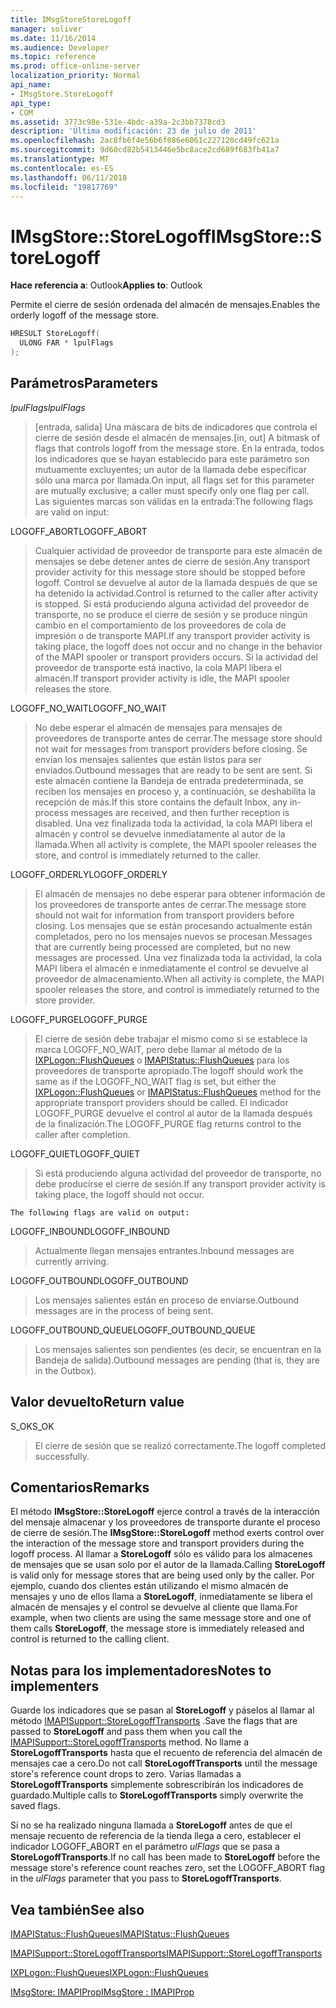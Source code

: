```yaml
---
title: IMsgStoreStoreLogoff
manager: soliver
ms.date: 11/16/2014
ms.audience: Developer
ms.topic: reference
ms.prod: office-online-server
localization_priority: Normal
api_name:
- IMsgStore.StoreLogoff
api_type:
- COM
ms.assetid: 3773c98e-531e-4bdc-a39a-2c3bb7378cd3
description: 'Última modificación: 23 de julio de 2011'
ms.openlocfilehash: 2ac8fb6f4e56b6f086e6061c227120cd49fc621a
ms.sourcegitcommit: 9d60cd82b5413446e5bc8ace2cd689f683fb41a7
ms.translationtype: MT
ms.contentlocale: es-ES
ms.lasthandoff: 06/11/2018
ms.locfileid: "19817769"
---
```

# <a name="imsgstorestorelogoff"></a><span data-ttu-id="52b8f-103">IMsgStore::StoreLogoff</span><span class="sxs-lookup"><span data-stu-id="52b8f-103">IMsgStore::StoreLogoff</span></span>

  
  
<span data-ttu-id="52b8f-104">**Hace referencia a**: Outlook</span><span class="sxs-lookup"><span data-stu-id="52b8f-104">**Applies to**: Outlook</span></span> 
  
<span data-ttu-id="52b8f-105">Permite el cierre de sesión ordenada del almacén de mensajes.</span><span class="sxs-lookup"><span data-stu-id="52b8f-105">Enables the orderly logoff of the message store.</span></span>
  
```cpp
HRESULT StoreLogoff(
  ULONG FAR * lpulFlags
);
```

## <a name="parameters"></a><span data-ttu-id="52b8f-106">Parámetros</span><span class="sxs-lookup"><span data-stu-id="52b8f-106">Parameters</span></span>

 <span data-ttu-id="52b8f-107">_lpulFlags_</span><span class="sxs-lookup"><span data-stu-id="52b8f-107">_lpulFlags_</span></span>
  
> <span data-ttu-id="52b8f-108">[entrada, salida] Una máscara de bits de indicadores que controla el cierre de sesión desde el almacén de mensajes.</span><span class="sxs-lookup"><span data-stu-id="52b8f-108">[in, out] A bitmask of flags that controls logoff from the message store.</span></span> <span data-ttu-id="52b8f-109">En la entrada, todos los indicadores que se hayan establecido para este parámetro son mutuamente excluyentes; un autor de la llamada debe especificar sólo una marca por llamada.</span><span class="sxs-lookup"><span data-stu-id="52b8f-109">On input, all flags set for this parameter are mutually exclusive; a caller must specify only one flag per call.</span></span> <span data-ttu-id="52b8f-110">Las siguientes marcas son válidas en la entrada:</span><span class="sxs-lookup"><span data-stu-id="52b8f-110">The following flags are valid on input:</span></span>
    
<span data-ttu-id="52b8f-111">LOGOFF_ABORT</span><span class="sxs-lookup"><span data-stu-id="52b8f-111">LOGOFF_ABORT</span></span> 
  
> <span data-ttu-id="52b8f-112">Cualquier actividad de proveedor de transporte para este almacén de mensajes se debe detener antes de cierre de sesión.</span><span class="sxs-lookup"><span data-stu-id="52b8f-112">Any transport provider activity for this message store should be stopped before logoff.</span></span> <span data-ttu-id="52b8f-113">Control se devuelve al autor de la llamada después de que se ha detenido la actividad.</span><span class="sxs-lookup"><span data-stu-id="52b8f-113">Control is returned to the caller after activity is stopped.</span></span> <span data-ttu-id="52b8f-114">Si está produciendo alguna actividad del proveedor de transporte, no se produce el cierre de sesión y se produce ningún cambio en el comportamiento de los proveedores de cola de impresión o de transporte MAPI.</span><span class="sxs-lookup"><span data-stu-id="52b8f-114">If any transport provider activity is taking place, the logoff does not occur and no change in the behavior of the MAPI spooler or transport providers occurs.</span></span> <span data-ttu-id="52b8f-115">Si la actividad del proveedor de transporte está inactivo, la cola MAPI libera el almacén.</span><span class="sxs-lookup"><span data-stu-id="52b8f-115">If transport provider activity is idle, the MAPI spooler releases the store.</span></span> 
    
<span data-ttu-id="52b8f-116">LOGOFF_NO_WAIT</span><span class="sxs-lookup"><span data-stu-id="52b8f-116">LOGOFF_NO_WAIT</span></span> 
  
> <span data-ttu-id="52b8f-117">No debe esperar el almacén de mensajes para mensajes de proveedores de transporte antes de cerrar.</span><span class="sxs-lookup"><span data-stu-id="52b8f-117">The message store should not wait for messages from transport providers before closing.</span></span> <span data-ttu-id="52b8f-118">Se envían los mensajes salientes que están listos para ser enviados.</span><span class="sxs-lookup"><span data-stu-id="52b8f-118">Outbound messages that are ready to be sent are sent.</span></span> <span data-ttu-id="52b8f-119">Si este almacén contiene la Bandeja de entrada predeterminada, se reciben los mensajes en proceso y, a continuación, se deshabilita la recepción de más.</span><span class="sxs-lookup"><span data-stu-id="52b8f-119">If this store contains the default Inbox, any in-process messages are received, and then further reception is disabled.</span></span> <span data-ttu-id="52b8f-120">Una vez finalizada toda la actividad, la cola MAPI libera el almacén y control se devuelve inmediatamente al autor de la llamada.</span><span class="sxs-lookup"><span data-stu-id="52b8f-120">When all activity is complete, the MAPI spooler releases the store, and control is immediately returned to the caller.</span></span> 
    
<span data-ttu-id="52b8f-121">LOGOFF_ORDERLY</span><span class="sxs-lookup"><span data-stu-id="52b8f-121">LOGOFF_ORDERLY</span></span> 
  
> <span data-ttu-id="52b8f-122">El almacén de mensajes no debe esperar para obtener información de los proveedores de transporte antes de cerrar.</span><span class="sxs-lookup"><span data-stu-id="52b8f-122">The message store should not wait for information from transport providers before closing.</span></span> <span data-ttu-id="52b8f-123">Los mensajes que se están procesando actualmente están completados, pero no los mensajes nuevos se procesan.</span><span class="sxs-lookup"><span data-stu-id="52b8f-123">Messages that are currently being processed are completed, but no new messages are processed.</span></span> <span data-ttu-id="52b8f-124">Una vez finalizada toda la actividad, la cola MAPI libera el almacén e inmediatamente el control se devuelve al proveedor de almacenamiento.</span><span class="sxs-lookup"><span data-stu-id="52b8f-124">When all activity is complete, the MAPI spooler releases the store, and control is immediately returned to the store provider.</span></span> 
    
<span data-ttu-id="52b8f-125">LOGOFF_PURGE</span><span class="sxs-lookup"><span data-stu-id="52b8f-125">LOGOFF_PURGE</span></span> 
  
> <span data-ttu-id="52b8f-126">El cierre de sesión debe trabajar el mismo como si se establece la marca LOGOFF_NO_WAIT, pero debe llamar al método de la [IXPLogon::FlushQueues](ixplogon-flushqueues.md) o [IMAPIStatus::FlushQueues](imapistatus-flushqueues.md) para los proveedores de transporte apropiado.</span><span class="sxs-lookup"><span data-stu-id="52b8f-126">The logoff should work the same as if the LOGOFF_NO_WAIT flag is set, but either the [IXPLogon::FlushQueues](ixplogon-flushqueues.md) or [IMAPIStatus::FlushQueues](imapistatus-flushqueues.md) method for the appropriate transport providers should be called.</span></span> <span data-ttu-id="52b8f-127">El indicador LOGOFF_PURGE devuelve el control al autor de la llamada después de la finalización.</span><span class="sxs-lookup"><span data-stu-id="52b8f-127">The LOGOFF_PURGE flag returns control to the caller after completion.</span></span> 
    
<span data-ttu-id="52b8f-128">LOGOFF_QUIET</span><span class="sxs-lookup"><span data-stu-id="52b8f-128">LOGOFF_QUIET</span></span> 
  
> <span data-ttu-id="52b8f-129">Si está produciendo alguna actividad del proveedor de transporte, no debe producirse el cierre de sesión.</span><span class="sxs-lookup"><span data-stu-id="52b8f-129">If any transport provider activity is taking place, the logoff should not occur.</span></span>
    
    The following flags are valid on output:
    
<span data-ttu-id="52b8f-130">LOGOFF_INBOUND</span><span class="sxs-lookup"><span data-stu-id="52b8f-130">LOGOFF_INBOUND</span></span> 
  
> <span data-ttu-id="52b8f-131">Actualmente llegan mensajes entrantes.</span><span class="sxs-lookup"><span data-stu-id="52b8f-131">Inbound messages are currently arriving.</span></span>
    
<span data-ttu-id="52b8f-132">LOGOFF_OUTBOUND</span><span class="sxs-lookup"><span data-stu-id="52b8f-132">LOGOFF_OUTBOUND</span></span> 
  
> <span data-ttu-id="52b8f-133">Los mensajes salientes están en proceso de enviarse.</span><span class="sxs-lookup"><span data-stu-id="52b8f-133">Outbound messages are in the process of being sent.</span></span>
    
<span data-ttu-id="52b8f-134">LOGOFF_OUTBOUND_QUEUE</span><span class="sxs-lookup"><span data-stu-id="52b8f-134">LOGOFF_OUTBOUND_QUEUE</span></span> 
  
> <span data-ttu-id="52b8f-135">Los mensajes salientes son pendientes (es decir, se encuentran en la Bandeja de salida).</span><span class="sxs-lookup"><span data-stu-id="52b8f-135">Outbound messages are pending (that is, they are in the Outbox).</span></span>
    
## <a name="return-value"></a><span data-ttu-id="52b8f-136">Valor devuelto</span><span class="sxs-lookup"><span data-stu-id="52b8f-136">Return value</span></span>

<span data-ttu-id="52b8f-137">S_OK</span><span class="sxs-lookup"><span data-stu-id="52b8f-137">S_OK</span></span> 
  
> <span data-ttu-id="52b8f-138">El cierre de sesión que se realizó correctamente.</span><span class="sxs-lookup"><span data-stu-id="52b8f-138">The logoff completed successfully.</span></span>
    
## <a name="remarks"></a><span data-ttu-id="52b8f-139">Comentarios</span><span class="sxs-lookup"><span data-stu-id="52b8f-139">Remarks</span></span>

<span data-ttu-id="52b8f-140">El método **IMsgStore::StoreLogoff** ejerce control a través de la interacción del mensaje almacenar y los proveedores de transporte durante el proceso de cierre de sesión.</span><span class="sxs-lookup"><span data-stu-id="52b8f-140">The **IMsgStore::StoreLogoff** method exerts control over the interaction of the message store and transport providers during the logoff process.</span></span> <span data-ttu-id="52b8f-141">Al llamar a **StoreLogoff** sólo es válido para los almacenes de mensajes que se usan solo por el autor de la llamada.</span><span class="sxs-lookup"><span data-stu-id="52b8f-141">Calling **StoreLogoff** is valid only for message stores that are being used only by the caller.</span></span> <span data-ttu-id="52b8f-142">Por ejemplo, cuando dos clientes están utilizando el mismo almacén de mensajes y uno de ellos llama a **StoreLogoff**, inmediatamente se libera el almacén de mensajes y el control se devuelve al cliente que llama.</span><span class="sxs-lookup"><span data-stu-id="52b8f-142">For example, when two clients are using the same message store and one of them calls **StoreLogoff**, the message store is immediately released and control is returned to the calling client.</span></span>
  
## <a name="notes-to-implementers"></a><span data-ttu-id="52b8f-143">Notas para los implementadores</span><span class="sxs-lookup"><span data-stu-id="52b8f-143">Notes to implementers</span></span>

<span data-ttu-id="52b8f-144">Guarde los indicadores que se pasan al **StoreLogoff** y páselos al llamar al método [IMAPISupport::StoreLogoffTransports](imapisupport-storelogofftransports.md) .</span><span class="sxs-lookup"><span data-stu-id="52b8f-144">Save the flags that are passed to **StoreLogoff** and pass them when you call the [IMAPISupport::StoreLogoffTransports](imapisupport-storelogofftransports.md) method.</span></span> <span data-ttu-id="52b8f-145">No llame a **StoreLogoffTransports** hasta que el recuento de referencia del almacén de mensajes cae a cero.</span><span class="sxs-lookup"><span data-stu-id="52b8f-145">Do not call **StoreLogoffTransports** until the message store's reference count drops to zero.</span></span> <span data-ttu-id="52b8f-146">Varias llamadas a **StoreLogoffTransports** simplemente sobrescribirán los indicadores de guardado.</span><span class="sxs-lookup"><span data-stu-id="52b8f-146">Multiple calls to **StoreLogoffTransports** simply overwrite the saved flags.</span></span> 
  
<span data-ttu-id="52b8f-147">Si no se ha realizado ninguna llamada a **StoreLogoff** antes de que el mensaje recuento de referencia de la tienda llega a cero, establecer el indicador LOGOFF_ABORT en el parámetro _ulFlags_ que se pasa a **StoreLogoffTransports**.</span><span class="sxs-lookup"><span data-stu-id="52b8f-147">If no call has been made to **StoreLogoff** before the message store's reference count reaches zero, set the LOGOFF_ABORT flag in the  _ulFlags_ parameter that you pass to **StoreLogoffTransports**.</span></span>
  
## <a name="see-also"></a><span data-ttu-id="52b8f-148">Vea también</span><span class="sxs-lookup"><span data-stu-id="52b8f-148">See also</span></span>



[<span data-ttu-id="52b8f-149">IMAPIStatus::FlushQueues</span><span class="sxs-lookup"><span data-stu-id="52b8f-149">IMAPIStatus::FlushQueues</span></span>](imapistatus-flushqueues.md)
  
[<span data-ttu-id="52b8f-150">IMAPISupport::StoreLogoffTransports</span><span class="sxs-lookup"><span data-stu-id="52b8f-150">IMAPISupport::StoreLogoffTransports</span></span>](imapisupport-storelogofftransports.md)
  
[<span data-ttu-id="52b8f-151">IXPLogon::FlushQueues</span><span class="sxs-lookup"><span data-stu-id="52b8f-151">IXPLogon::FlushQueues</span></span>](ixplogon-flushqueues.md)
  
[<span data-ttu-id="52b8f-152">IMsgStore: IMAPIProp</span><span class="sxs-lookup"><span data-stu-id="52b8f-152">IMsgStore : IMAPIProp</span></span>](imsgstoreimapiprop.md)

